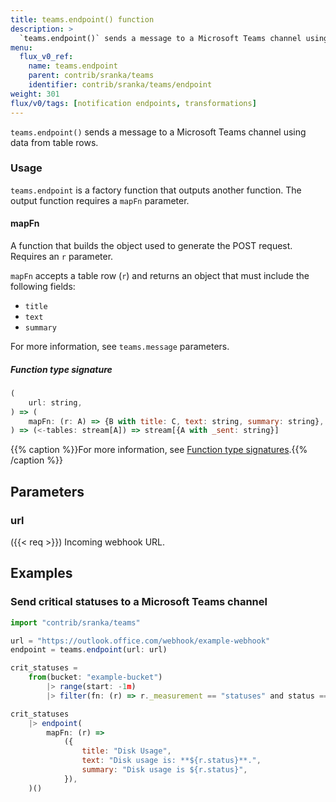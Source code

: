 ```yaml
---
title: teams.endpoint() function
description: >
  `teams.endpoint()` sends a message to a Microsoft Teams channel using data from table rows.
menu:
  flux_v0_ref:
    name: teams.endpoint
    parent: contrib/sranka/teams
    identifier: contrib/sranka/teams/endpoint
weight: 301
flux/v0/tags: [notification endpoints, transformations]
---
```


<!------------------------------------------------------------------------------

IMPORTANT: This page was generated from comments in the Flux source code. Any
edits made directly to this page will be overwritten the next time the
documentation is generated. 

To make updates to this documentation, update the function comments above the
function definition in the Flux source code:

https://github.com/influxdata/flux/blob/master/stdlib/contrib/sranka/teams/teams.flux#L128-L149

Contributing to Flux: https://github.com/influxdata/flux#contributing
Fluxdoc syntax: https://github.com/influxdata/flux/blob/master/docs/fluxdoc.md

------------------------------------------------------------------------------->

`teams.endpoint()` sends a message to a Microsoft Teams channel using data from table rows.

### Usage
`teams.endpoint` is a factory function that outputs another function.
The output function requires a `mapFn` parameter.

#### mapFn
A function that builds the object used to generate the POST request. Requires an `r` parameter.

`mapFn` accepts a table row (`r`) and returns an object that must include the following fields:

- `title`
- `text`
- `summary`

For more information, see `teams.message` parameters.

##### Function type signature

```js
(
    url: string,
) => (
    mapFn: (r: A) => {B with title: C, text: string, summary: string},
) => (<-tables: stream[A]) => stream[{A with _sent: string}]
```

{{% caption %}}For more information, see [Function type signatures](/flux/v0/function-type-signatures/).{{% /caption %}}

## Parameters

### url
({{< req >}})
Incoming webhook URL.




## Examples

### Send critical statuses to a Microsoft Teams channel

```js
import "contrib/sranka/teams"

url = "https://outlook.office.com/webhook/example-webhook"
endpoint = teams.endpoint(url: url)

crit_statuses =
    from(bucket: "example-bucket")
        |> range(start: -1m)
        |> filter(fn: (r) => r._measurement == "statuses" and status == "crit")

crit_statuses
    |> endpoint(
        mapFn: (r) =>
            ({
                title: "Disk Usage",
                text: "Disk usage is: **${r.status}**.",
                summary: "Disk usage is ${r.status}",
            }),
    )()

```

